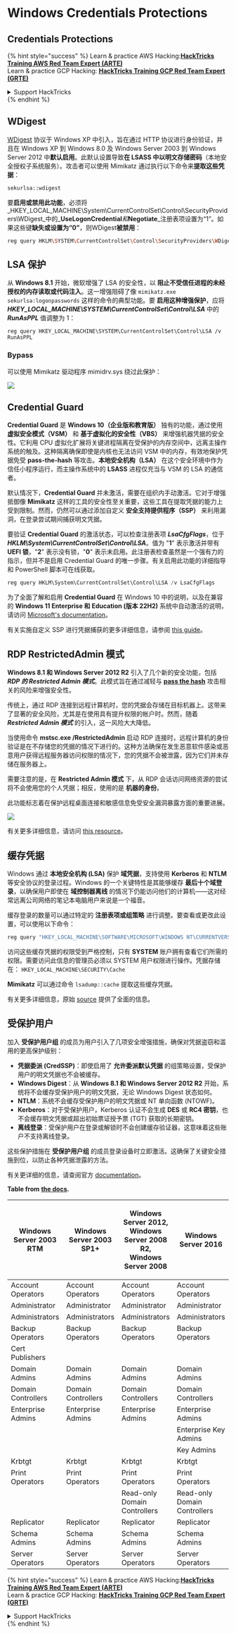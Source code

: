 # Windows Credentials Protections

## Credentials Protections

{% hint style="success" %}
Learn & practice AWS Hacking:<img src="/.gitbook/assets/arte.png" alt="" data-size="line">[**HackTricks Training AWS Red Team Expert (ARTE)**](https://training.hacktricks.xyz/courses/arte)<img src="/.gitbook/assets/arte.png" alt="" data-size="line">\
Learn & practice GCP Hacking: <img src="/.gitbook/assets/grte.png" alt="" data-size="line">[**HackTricks Training GCP Red Team Expert (GRTE)**<img src="/.gitbook/assets/grte.png" alt="" data-size="line">](https://training.hacktricks.xyz/courses/grte)

<details>

<summary>Support HackTricks</summary>

* Check the [**subscription plans**](https://github.com/sponsors/carlospolop)!
* **Join the** 💬 [**Discord group**](https://discord.gg/hRep4RUj7f) or the [**telegram group**](https://t.me/peass) or **follow** us on **Twitter** 🐦 [**@hacktricks\_live**](https://twitter.com/hacktricks\_live)**.**
* **Share hacking tricks by submitting PRs to the** [**HackTricks**](https://github.com/carlospolop/hacktricks) and [**HackTricks Cloud**](https://github.com/carlospolop/hacktricks-cloud) github repos.

</details>
{% endhint %}

## WDigest

[WDigest](https://technet.microsoft.com/pt-pt/library/cc778868\(v=ws.10\).aspx?f=255\&MSPPError=-2147217396) 协议于 Windows XP 中引入，旨在通过 HTTP 协议进行身份验证，并且在 Windows XP 到 Windows 8.0 及 Windows Server 2003 到 Windows Server 2012 中**默认启用**。此默认设置导致**在 LSASS 中以明文存储密码**（本地安全授权子系统服务）。攻击者可以使用 Mimikatz 通过执行以下命令来**提取这些凭据**：
```bash
sekurlsa::wdigest
```
要**启用或禁用此功能**，必须将_HKEY\_LOCAL\_MACHINE\System\CurrentControlSet\Control\SecurityProviders\WDigest_中的_**UseLogonCredential**_和_**Negotiate**_注册表项设置为“1”。如果这些键**缺失或设置为“0”**，则WDigest**被禁用**：
```bash
reg query HKLM\SYSTEM\CurrentControlSet\Control\SecurityProviders\WDigest /v UseLogonCredential
```
## LSA 保护

从 **Windows 8.1** 开始，微软增强了 LSA 的安全性，以 **阻止不受信任进程的未经授权的内存读取或代码注入**。这一增强阻碍了像 `mimikatz.exe sekurlsa:logonpasswords` 这样的命令的典型功能。要 **启用这种增强保护**，应将 _**HKEY\_LOCAL\_MACHINE\SYSTEM\CurrentControlSet\Control\LSA**_ 中的 _**RunAsPPL**_ 值调整为 1：
```
reg query HKEY_LOCAL_MACHINE\SYSTEM\CurrentControlSet\Control\LSA /v RunAsPPL
```
### Bypass

可以使用 Mimikatz 驱动程序 mimidrv.sys 绕过此保护：

![](../../.gitbook/assets/mimidrv.png)

## Credential Guard

**Credential Guard** 是 **Windows 10（企业版和教育版）** 独有的功能，通过使用 **虚拟安全模式（VSM）** 和 **基于虚拟化的安全性（VBS）** 来增强机器凭据的安全性。它利用 CPU 虚拟化扩展将关键进程隔离在受保护的内存空间中，远离主操作系统的触及。这种隔离确保即使是内核也无法访问 VSM 中的内存，有效地保护凭据免受 **pass-the-hash** 等攻击。**本地安全机构（LSA）** 在这个安全环境中作为信任小程序运行，而主操作系统中的 **LSASS** 进程仅充当与 VSM 的 LSA 的通信者。

默认情况下，**Credential Guard** 并未激活，需要在组织内手动激活。它对于增强抵御像 **Mimikatz** 这样的工具的安全性至关重要，这些工具在提取凭据的能力上受到限制。然而，仍然可以通过添加自定义 **安全支持提供程序（SSP）** 来利用漏洞，在登录尝试期间捕获明文凭据。

要验证 **Credential Guard** 的激活状态，可以检查注册表项 _**LsaCfgFlags**_，位于 _**HKLM\System\CurrentControlSet\Control\LSA**_。值为 "**1**" 表示激活并带有 **UEFI 锁**，"**2**" 表示没有锁，"**0**" 表示未启用。此注册表检查虽然是一个强有力的指示，但并不是启用 Credential Guard 的唯一步骤。有关启用此功能的详细指导和 PowerShell 脚本可在线获取。
```powershell
reg query HKLM\System\CurrentControlSet\Control\LSA /v LsaCfgFlags
```
为了全面了解和启用 **Credential Guard** 在 Windows 10 中的说明，以及在兼容的 **Windows 11 Enterprise 和 Education (版本 22H2)** 系统中自动激活的说明，请访问 [Microsoft's documentation](https://docs.microsoft.com/en-us/windows/security/identity-protection/credential-guard/credential-guard-manage)。

有关实施自定义 SSP 进行凭据捕获的更多详细信息，请参阅 [this guide](../active-directory-methodology/custom-ssp.md)。

## RDP RestrictedAdmin 模式

**Windows 8.1 和 Windows Server 2012 R2** 引入了几个新的安全功能，包括 _**RDP 的 Restricted Admin 模式**_。此模式旨在通过减轻与 [**pass the hash**](https://blog.ahasayen.com/pass-the-hash/) 攻击相关的风险来增强安全性。

传统上，通过 RDP 连接到远程计算机时，您的凭据会存储在目标机器上。这带来了显著的安全风险，尤其是在使用具有提升权限的帐户时。然而，随着 _**Restricted Admin 模式**_ 的引入，这一风险大大降低。

当使用命令 **mstsc.exe /RestrictedAdmin** 启动 RDP 连接时，远程计算机的身份验证是在不存储您的凭据的情况下进行的。这种方法确保在发生恶意软件感染或恶意用户获得远程服务器访问权限的情况下，您的凭据不会被泄露，因为它们并未存储在服务器上。

需要注意的是，在 **Restricted Admin 模式** 下，从 RDP 会话访问网络资源的尝试将不会使用您的个人凭据；相反，使用的是 **机器的身份**。

此功能标志着在保护远程桌面连接和敏感信息免受安全漏洞暴露方面的重要进展。

![](../../.gitbook/assets/RAM.png)

有关更多详细信息，请访问 [this resource](https://blog.ahasayen.com/restricted-admin-mode-for-rdp/)。

## 缓存凭据

Windows 通过 **本地安全机构 (LSA)** 保护 **域凭据**，支持使用 **Kerberos** 和 **NTLM** 等安全协议的登录过程。Windows 的一个关键特性是其能够缓存 **最后十个域登录**，以确保用户即使在 **域控制器离线** 的情况下仍能访问他们的计算机——这对经常远离公司网络的笔记本电脑用户来说是一个福音。

缓存登录的数量可以通过特定的 **注册表项或组策略** 进行调整。要查看或更改此设置，可以使用以下命令：
```bash
reg query "HKEY_LOCAL_MACHINE\SOFTWARE\MICROSOFT\WINDOWS NT\CURRENTVERSION\WINLOGON" /v CACHEDLOGONSCOUNT
```
访问这些缓存凭据的权限受到严格控制，只有 **SYSTEM** 账户拥有查看它们所需的权限。需要访问此信息的管理员必须以 SYSTEM 用户权限进行操作。凭据存储在： `HKEY_LOCAL_MACHINE\SECURITY\Cache`

**Mimikatz** 可以通过命令 `lsadump::cache` 提取这些缓存凭据。

有关更多详细信息，原始 [source](http://juggernaut.wikidot.com/cached-credentials) 提供了全面的信息。

## 受保护用户

加入 **受保护用户组** 的成员为用户引入了几项安全增强措施，确保对凭据盗窃和滥用的更高保护级别：

* **凭据委派 (CredSSP)**：即使启用了 **允许委派默认凭据** 的组策略设置，受保护用户的明文凭据也不会被缓存。
* **Windows Digest**：从 **Windows 8.1 和 Windows Server 2012 R2** 开始，系统将不会缓存受保护用户的明文凭据，无论 Windows Digest 状态如何。
* **NTLM**：系统不会缓存受保护用户的明文凭据或 NT 单向函数 (NTOWF)。
* **Kerberos**：对于受保护用户，Kerberos 认证不会生成 **DES** 或 **RC4 密钥**，也不会缓存明文凭据或超出初始票证授予票 (TGT) 获取的长期密钥。
* **离线登录**：受保护用户在登录或解锁时不会创建缓存验证器，这意味着这些账户不支持离线登录。

这些保护措施在 **受保护用户组** 的成员登录设备时立即激活。这确保了关键安全措施到位，以防止各种凭据泄露的方法。

有关更详细的信息，请查阅官方 [documentation](https://docs.microsoft.com/en-us/windows-server/security/credentials-protection-and-management/protected-users-security-group)。

**Table from** [**the docs**](https://docs.microsoft.com/en-us/windows-server/identity/ad-ds/plan/security-best-practices/appendix-c--protected-accounts-and-groups-in-active-directory)**.**

| Windows Server 2003 RTM | Windows Server 2003 SP1+ | <p>Windows Server 2012,<br>Windows Server 2008 R2,<br>Windows Server 2008</p> | Windows Server 2016          |
| ----------------------- | ------------------------ | ----------------------------------------------------------------------------- | ---------------------------- |
| Account Operators       | Account Operators        | Account Operators                                                             | Account Operators            |
| Administrator           | Administrator            | Administrator                                                                 | Administrator                |
| Administrators          | Administrators           | Administrators                                                                | Administrators               |
| Backup Operators        | Backup Operators         | Backup Operators                                                              | Backup Operators             |
| Cert Publishers         |                          |                                                                               |                              |
| Domain Admins           | Domain Admins            | Domain Admins                                                                 | Domain Admins                |
| Domain Controllers      | Domain Controllers       | Domain Controllers                                                            | Domain Controllers           |
| Enterprise Admins       | Enterprise Admins        | Enterprise Admins                                                             | Enterprise Admins            |
|                         |                          |                                                                               | Enterprise Key Admins        |
|                         |                          |                                                                               | Key Admins                   |
| Krbtgt                  | Krbtgt                   | Krbtgt                                                                        | Krbtgt                       |
| Print Operators         | Print Operators          | Print Operators                                                               | Print Operators              |
|                         |                          | Read-only Domain Controllers                                                  | Read-only Domain Controllers |
| Replicator              | Replicator               | Replicator                                                                    | Replicator                   |
| Schema Admins           | Schema Admins            | Schema Admins                                                                 | Schema Admins                |
| Server Operators        | Server Operators         | Server Operators                                                              | Server Operators             |

{% hint style="success" %}
Learn & practice AWS Hacking:<img src="/.gitbook/assets/arte.png" alt="" data-size="line">[**HackTricks Training AWS Red Team Expert (ARTE)**](https://training.hacktricks.xyz/courses/arte)<img src="/.gitbook/assets/arte.png" alt="" data-size="line">\
Learn & practice GCP Hacking: <img src="/.gitbook/assets/grte.png" alt="" data-size="line">[**HackTricks Training GCP Red Team Expert (GRTE)**<img src="/.gitbook/assets/grte.png" alt="" data-size="line">](https://training.hacktricks.xyz/courses/grte)

<details>

<summary>Support HackTricks</summary>

* Check the [**subscription plans**](https://github.com/sponsors/carlospolop)!
* **Join the** 💬 [**Discord group**](https://discord.gg/hRep4RUj7f) or the [**telegram group**](https://t.me/peass) or **follow** us on **Twitter** 🐦 [**@hacktricks\_live**](https://twitter.com/hacktricks\_live)**.**
* **Share hacking tricks by submitting PRs to the** [**HackTricks**](https://github.com/carlospolop/hacktricks) and [**HackTricks Cloud**](https://github.com/carlospolop/hacktricks-cloud) github repos.

</details>
{% endhint %}
